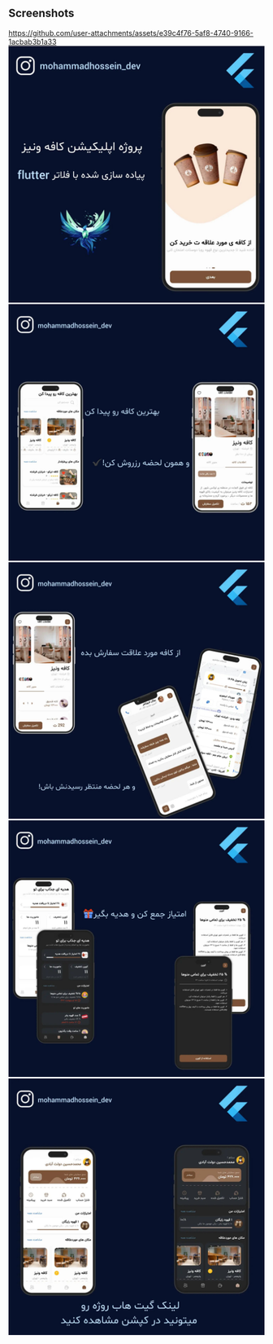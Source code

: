 ## Screenshots
https://github.com/user-attachments/assets/e39c4f76-5af8-4740-9166-1acbab3b1a33
![my img](media/1.jpg)              ![my img](media/2.jpg) 
![my img](media/3.jpg)              ![my img](media/4.jpg) 
![my img](media/5.jpg) 
